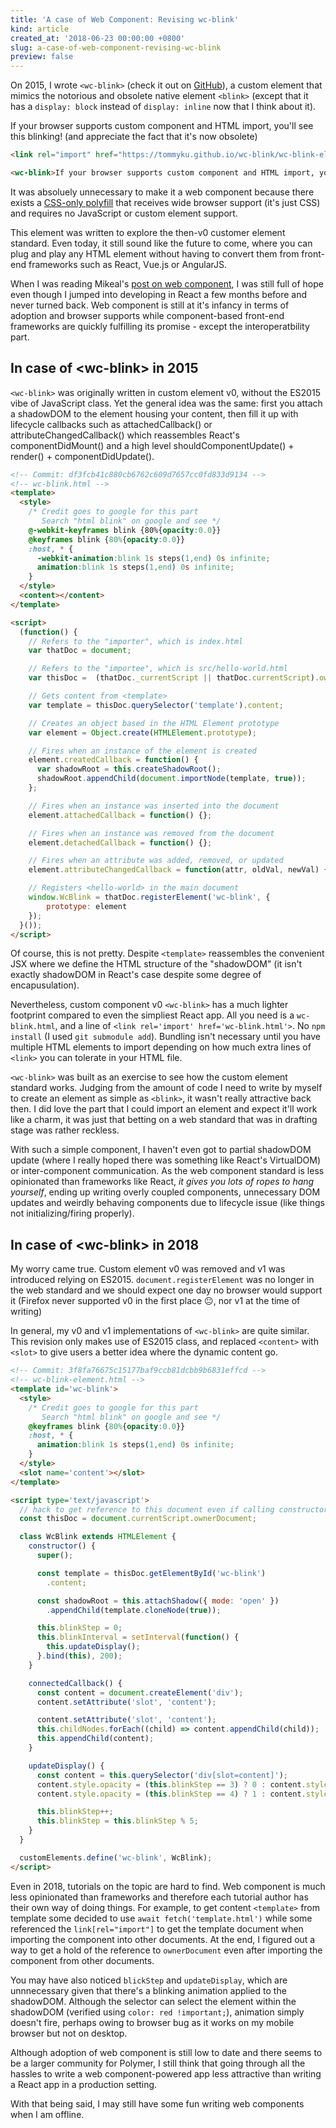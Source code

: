```yaml
---
title: 'A case of Web Component: Revising wc-blink'
kind: article
created_at: '2018-06-23 00:00:00 +0800'
slug: a-case-of-web-component-revising-wc-blink
preview: false
---
```


On 2015, I wrote `<wc-blink>` (check it out on [GitHub](https://github.com/tommyku/wc-blink)), a custom element that mimics the notorious
and obsolete native element `<blink>` (except that it has a `display: block`
instead of `display: inline` now that I think about it).

<link rel="import"
href="https://tommyku.github.io/wc-blink/wc-blink-element.html" async />

<wc-blink>If your browser supports custom component and HTML import,
you'll see this blinking! (and appreciate the fact that it's now
obsolete)</wc-blink>

~~~ html
<link rel="import" href="https://tommyku.github.io/wc-blink/wc-blink-element.html" async />

<wc-blink>If your browser supports custom component and HTML import, you'll see this blinking! (and appreciate the fact that it's now obsolete)</wc-blink>
~~~

It was absoluely unnecessary to make it a web component because there
exists a [CSS-only polyfill](https://developer.mozilla.org/en-US/docs/Web/HTML/Element/blink)
that receives wide browser support (it's just CSS) and requires no
JavaScript or custom element support.

This element was written to explore the then-v0 customer element
standard. Even today, it still sound like the future to come, where you can plug
and play any HTML element without having to convert them from front-end
frameworks such as React, Vue.js or AngularJS.

When I was reading Mikeal's [post on web component](https://medium.com/@mikeal/ive-seen-the-future-it-s-full-of-html-2577246f2210), I was still full of
hope even though I jumped into developing in React a few months before
and never turned back. Web component is still at it's infancy in terms
of adoption and browser supports while component-based front-end
frameworks are quickly fulfilling its promise - except the
interoperatbility part.

<script type="text/javascript" src="https://ssl.gstatic.com/trends_nrtr/1457_RC04/embed_loader.js"></script>
<script type="text/javascript">
  trends.embed.renderExploreWidget("TIMESERIES", {"comparisonItem":[{"keyword":"React","geo":"","time":"2015-01-01 2017-06-23"},{"keyword":"Vue","geo":"","time":"2015-01-01 2017-06-23"},{"keyword":"Web component","geo":"","time":"2015-01-01 2017-06-23"},{"keyword":"Custom element","geo":"","time":"2015-01-01 2017-06-23"}],"category":31,"property":""}, {"exploreQuery":"cat=31&date=2015-01-01%202017-06-23&q=React,Vue,Web%20component,Custom%20element","guestPath":"https://trends.google.com:443/trends/embed/"});
</script>
<p style='text-align: center;font-size: 0.8125em;'>
  <i></i>
</p>

## In case of \<wc-blink\> in 2015

`<wc-blink>` was originally written in custom element v0, without the
ES2015 vibe of JavaScript class. Yet the general idea was the same: first you
attach a shadowDOM to the element housing your content, then fill it up
with lifecycle callbacks such as attachedCallback() or
attributeChangedCallback() which reassembles React's componentDidMount() and a high level shouldComponentUpdate() + render() + componentDidUpdate().

~~~ html
<!-- Commit: df3fcb41c880cb6762c609d7657cc0fd833d9134 -->
<!-- wc-blink.html -->
<template>
  <style>
    /* Credit goes to google for this part
       Search "html blink" on google and see */
    @-webkit-keyframes blink {80%{opacity:0.0}}
    @keyframes blink {80%{opacity:0.0}}
    :host, * {
      -webkit-animation:blink 1s steps(1,end) 0s infinite;
      animation:blink 1s steps(1,end) 0s infinite;
    }
  </style>
  <content></content>
</template>

<script>
  (function() {
    // Refers to the "importer", which is index.html
    var thatDoc = document;

    // Refers to the "importee", which is src/hello-world.html
    var thisDoc =  (thatDoc._currentScript || thatDoc.currentScript).ownerDocument;

    // Gets content from <template>
    var template = thisDoc.querySelector('template').content;

    // Creates an object based in the HTML Element prototype
    var element = Object.create(HTMLElement.prototype);

    // Fires when an instance of the element is created
    element.createdCallback = function() {
      var shadowRoot = this.createShadowRoot();
      shadowRoot.appendChild(document.importNode(template, true));
    };

    // Fires when an instance was inserted into the document
    element.attachedCallback = function() {};

    // Fires when an instance was removed from the document
    element.detachedCallback = function() {};

    // Fires when an attribute was added, removed, or updated
    element.attributeChangedCallback = function(attr, oldVal, newVal) {};

    // Registers <hello-world> in the main document
    window.WcBlink = thatDoc.registerElement('wc-blink', {
        prototype: element
    });
  }());
</script>
~~~

Of course, this is not pretty. Despite `<template>` reassembles the
convenient JSX where we define the HTML structure of the "shadowDOM"
(it isn't exactly shadowDOM in React's case despite some degree of
encapusulation).

Nevertheless, custom component v0 `<wc-blink>` has a much lighter
footprint compared to even the simpliest React app. All you need is a
`wc-blink.html`, and a line of `<link rel='import' href='wc-blink.html'>`.
No `npm install` (I used `git submodule add`). Bundling isn't necessary
until you have multiple HTML elements to import depending on how much extra
lines of `<link>` you can tolerate in your HTML file.

`<wc-blink>` was built as an exercise to see how the custom element
standard works. Judging from the amount of code I need to write by
myself to create an element as simple as `<blink>`, it wasn't really
attractive back then. I did love the part that I could import an element
and expect it'll work like a charm, it was just that betting on a web
standard that was in drafting stage was rather reckless.

With such a simple component, I haven't even got to partial shadowDOM
update (where I really hoped there was something like React's VirtualDOM)
or inter-component communication. As the web component standard is less
opinionated than frameworks like React, <em>it gives you lots of ropes to hang
yourself</em>, ending up writing overly coupled components, unnecessary
DOM updates and weirdly behaving components due to lifecycle issue (like
things not initializing/firing properly).

## In case of \<wc-blink\> in 2018

My worry came true. Custom element v0 was removed and v1 was introduced
relying on ES2015. `document.registerElement` was no longer in the web
standard and we should expect one day no browser would support it
(Firefox never supported v0 in the first place 😐, nor v1 at the time of
writing)

In general, my v0 and v1 implementations of `<wc-blink>` are quite similar. This revision
only makes use of ES2015 class, and replaced `<content>` with `<slot>` to
give users a better idea where the dynamic content go.

~~~ html
<!-- Commit: 3f8fa76675c15177baf9ccb81dcbb9b6831effcd -->
<!-- wc-blink-element.html -->
<template id='wc-blink'>
  <style>
    /* Credit goes to google for this part
       Search "html blink" on google and see */
    @keyframes blink {80%{opacity:0.0}}
    :host, * {
      animation:blink 1s steps(1,end) 0s infinite;
    }
  </style>
  <slot name='content'></slot>
</template>

<script type='text/javascript'>
  // hack to get reference to this document even if calling constructors somewhere else
  const thisDoc = document.currentScript.ownerDocument;

  class WcBlink extends HTMLElement {
    constructor() {
      super();

      const template = thisDoc.getElementById('wc-blink')
        .content;

      const shadowRoot = this.attachShadow({ mode: 'open' })
        .appendChild(template.cloneNode(true));

      this.blinkStep = 0;
      this.blinkInterval = setInterval(function() {
        this.updateDisplay();
      }.bind(this), 200);
    }

    connectedCallback() {
      const content = document.createElement('div');
      content.setAttribute('slot', 'content');

      content.setAttribute('slot', 'content');
      this.childNodes.forEach((child) => content.appendChild(child));
      this.appendChild(content);
    }

    updateDisplay() {
      const content = this.querySelector('div[slot=content]');
      content.style.opacity = (this.blinkStep == 3) ? 0 : content.style.opacity;
      content.style.opacity = (this.blinkStep == 4) ? 1 : content.style.opacity;

      this.blinkStep++;
      this.blinkStep = this.blinkStep % 5;
    }
  }

  customElements.define('wc-blink', WcBlink);
</script>
~~~

Even in 2018, tutorials on the topic are hard to find. Web component
is much less opinionated than frameworks and therefore each tutorial author has their
own way of doing things. For example, to get content `<template>` from
template some decided to use `await fetch('template.html')` while some
referenced the `link[rel="import"]` to get the template document when
importing the component into other documents. At the end, I figured out
a way to get a hold of the reference to `ownerDocument` even after
importing the component from other documents.

You may have also noticed `blickStep` and `updateDisplay`, which are
unnnecessary given that there's a blinking animation applied to the
shadowDOM. Although the selector can select the element within the
shadowDOM (verified using `color: red !important;`), animation simply
doesn't fire, perhaps owing to browser bug as it works on my mobile
browser but not on desktop.

Although adoption of web component is still low to date and there seems to
be a larger community for Polymer, I still think that going through
all the hassles to write a web component-powered app less attractive
than writing a React app in a production setting.

With that being said, I may still have some fun writing web components
when I am offline.
